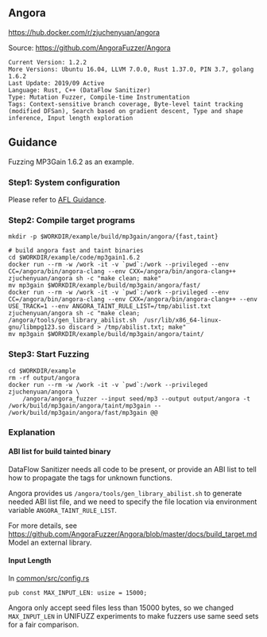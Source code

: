 ## Angora

https://hub.docker.com/r/zjuchenyuan/angora

Source: https://github.com/AngoraFuzzer/Angora

```
Current Version: 1.2.2
More Versions: Ubuntu 16.04, LLVM 7.0.0, Rust 1.37.0, PIN 3.7, golang 1.6.2
Last Update: 2019/09 Active
Language: Rust, C++ (DataFlow Sanitizer)
Type: Mutation Fuzzer, Compile-time Instrumentation
Tags: Context-sensitive branch coverage, Byte-level taint tracking (modified DFSan), Search based on gradient descent, Type and shape inference, Input length exploration
```

## Guidance

Fuzzing MP3Gain 1.6.2 as an example.

### Step1: System configuration

Please refer to [AFL Guidance](https://hub.docker.com/r/zjuchenyuan/afl). 

### Step2: Compile target programs

```
mkdir -p $WORKDIR/example/build/mp3gain/angora/{fast,taint}

# build angora fast and taint binaries
cd $WORKDIR/example/code/mp3gain1.6.2
docker run --rm -w /work -it -v `pwd`:/work --privileged --env CC=/angora/bin/angora-clang --env CXX=/angora/bin/angora-clang++ zjuchenyuan/angora sh -c "make clean; make"
mv mp3gain $WORKDIR/example/build/mp3gain/angora/fast/
docker run --rm -w /work -it -v `pwd`:/work --privileged --env CC=/angora/bin/angora-clang --env CXX=/angora/bin/angora-clang++ --env USE_TRACK=1 --env ANGORA_TAINT_RULE_LIST=/tmp/abilist.txt zjuchenyuan/angora sh -c "make clean; /angora/tools/gen_library_abilist.sh  /usr/lib/x86_64-linux-gnu/libmpg123.so discard > /tmp/abilist.txt; make"
mv mp3gain $WORKDIR/example/build/mp3gain/angora/taint/
```

### Step3: Start Fuzzing

```
cd $WORKDIR/example
rm -rf output/angora
docker run --rm -w /work -it -v `pwd`:/work --privileged zjuchenyuan/angora \
    /angora/angora_fuzzer --input seed/mp3 --output output/angora -t /work/build/mp3gain/angora/taint/mp3gain -- /work/build/mp3gain/angora/fast/mp3gain @@
```

### Explanation

#### ABI list for build tainted binary

DataFlow Sanitizer needs all code to be present, or provide an ABI list to tell how to propagate the tags for unknown functions.

Angora provides us `/angora/tools/gen_library_abilist.sh` to generate needed ABI list file, and we need to specify the file location via environment variable `ANGORA_TAINT_RULE_LIST`.

For more details, see https://github.com/AngoraFuzzer/Angora/blob/master/docs/build_target.md Model an external library.

#### Input Length

In [common/src/config.rs](https://github.com/AngoraFuzzer/Angora/blob/a3b25de4b1d68584d3027c0a0aa3da93bb571959/common/src/config.rs)

```
pub const MAX_INPUT_LEN: usize = 15000;
```

Angora only accept seed files less than 15000 bytes, so we changed `MAX_INPUT_LEN` in UNIFUZZ experiments to make fuzzers use same seed sets for a fair comparison.
